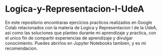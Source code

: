 # Logica-y-Representacion-I-UdeA
En este repositorio encontraras ejercicios practicos realizados en Google Colab relacionados con la materia de Logica y Representacion I de la UdeA, asi como las soluciones que planteo durante mi aprendizaje y practica, con el unico fin de compartir experiencias de aprendizaje y divulgar conocimiento. Puedes abrirlos en Jupyter Notebooks tambien, y es mi recomendacion.
